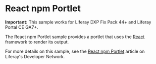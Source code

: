 # React npm Portlet

**Important:** This sample works for Liferay DXP Fix Pack 44+ and Liferay Portal
CE GA7+.

The React npm Portlet sample provides a portlet that uses the
[React](https://reactjs.org/) framework to render its output.

For more details on this sample, see the
[React npm Portlet](https://dev.liferay.com/develop/reference/-/knowledge_base/7-0/react-npm-portlet)
article on Liferay's Developer Network.
